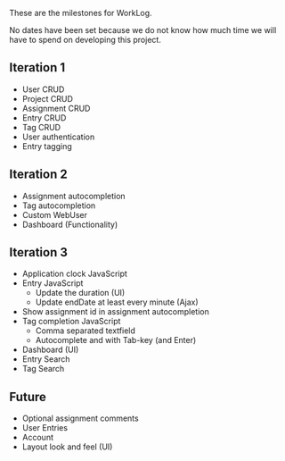 These are the milestones for WorkLog.

No dates have been set because we do not know how much time we will have to spend on developing this project.

## Iteration 1 ##

  * User CRUD
  * Project CRUD
  * Assignment CRUD
  * Entry CRUD
  * Tag CRUD
  * User authentication
  * Entry tagging

## Iteration 2 ##

  * Assignment autocompletion
  * Tag autocompletion
  * Custom WebUser
  * Dashboard (Functionality)

## Iteration 3 ##

  * Application clock JavaScript
  * Entry JavaScript
    * Update the duration (UI)
    * Update endDate at least every minute (Ajax)
  * Show assignment id in assignment autocompletion
  * Tag completion JavaScript
    * Comma separated textfield
    * Autocomplete and with Tab-key (and Enter)
  * Dashboard (UI)
  * Entry Search
  * Tag Search

## Future ##

  * Optional assignment comments
  * User Entries
  * Account
  * Layout look and feel (UI)